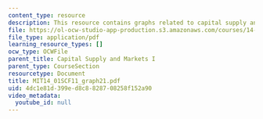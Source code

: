 ```yaml
---
content_type: resource
description: This resource contains graphs related to capital supply and markets I.
file: https://ol-ocw-studio-app-production.s3.amazonaws.com/courses/14-01sc-principles-of-microeconomics-fall-2011/4dc1e81d399ed8c8828708258f152a90_MIT14_01SCF11_graph21.pdf
file_type: application/pdf
learning_resource_types: []
ocw_type: OCWFile
parent_title: Capital Supply and Markets I
parent_type: CourseSection
resourcetype: Document
title: MIT14_01SCF11_graph21.pdf
uid: 4dc1e81d-399e-d8c8-8287-08258f152a90
video_metadata:
  youtube_id: null
---
```

